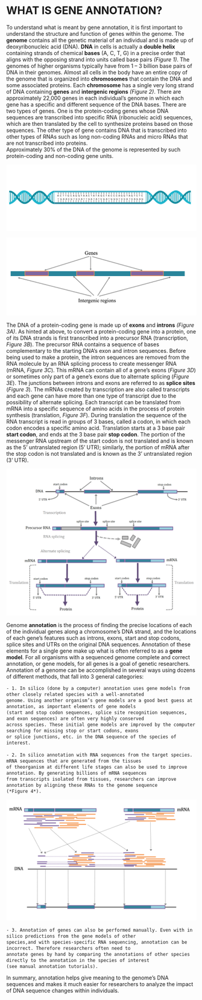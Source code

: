 # WHAT IS GENE ANNOTATION? 

To understand what is meant by gene annotation, it is first important to understand the structure and function of genes within
the genome. The **genome** contains all the genetic material of an individual and is made up of deoxyribonucleic acid (DNA). 
**DNA** in cells is actually a **double helix** containing strands of chemical **bases** (A, C, T, G) in a precise order that
aligns with the opposing strand into units called base pairs *(Figure 1)*.  The genomes of higher organisms typically have 
from 1 – 3 billion base pairs of DNA in their genomes.  Almost all cells in the body have an entire copy of the genome that is 
organized into **chromosomes** that contain the DNA and some associated proteins. Each **chromosome** has a single very long 
strand of DNA containing **genes** and **intergenic regions** *(Figure 2)*. There are approximately 22,000 genes in each 
individual’s genome in which each gene has a specific and different sequence of the DNA bases.  There are two types of genes.
One is the protein-coding genes whose DNA sequences are transcribed into specific RNA (ribonucleic acid) sequences, which are 
then translated by the cell to synthesize proteins based on those sequences.  The other type of gene contains DNA that is 
transcribed into other types of RNAs such as long non-coding RNAs and micro RNAs that are not transcribed into proteins.  
Approximately 30% of the DNA of the genome is represented by such protein-coding and non-coding gene units. 

![Figure 1:DNA](/assets/img/Figure_1.jpg) 

![Figure 2:Gene](/assets/img/Figure_2.jpg)

The DNA of a protein-coding gene is made up of **exons** and **introns** *(Figure 3A)*. As hinted at above, to convert a 
protein-coding gene into a protein, one of its DNA strands is first transcribed into a precursor RNA (transcription, *Figure 
3B*). The precursor RNA contains a sequence of bases complementary to the starting DNA’s exon and intron sequences. Before 
being used to make a protein, the intron sequences are removed from the RNA molecule by an RNA splicing process to create 
messenger RNA (mRNA, *Figure 3C*). This mRNA can contain all of a gene’s exons (*Figure 3D*) or sometimes only part of a 
gene’s exons due to alternate splicing (*Figure 3E*). The junctions between introns and exons are referred to as **splice 
sites** (*Figure 3*). The mRNAs created by transcription are also called transcripts and each gene can have more than one type 
of transcript due to the possibility of alternate splicing. Each transcript can be translated from mRNA into a specific 
sequence of amino acids in the process of protein synthesis (translation, *Figure 3F*). During translation the sequence of the 
RNA transcript is read in groups of 3 bases, called a codon, in which each codon encodes a specific amino acid. Translation 
starts at a 3 base pair **start codon**, and ends at the 3 base pair **stop codon**. The portion of the messenger RNA upstream 
of the start codon is not translated and is known as the 5’ untranslated region (5’ UTR); similarly, the portion of mRNA after
the stop codon is not translated and is known as the 3’ untranslated region (3’ UTR). 


![Figure 3:Gene processing](/assets/img/Figure_3.jpg)




Genome **annotation** is the process of finding the precise locations of each of the individual genes along a chromosome’s DNA 
strand, and the locations of each gene’s features such as introns, exons, start and stop codons, splice sites and UTRs on the
original DNA sequences. Annotation of these elements for a single gene make up what is often referred to as a **gene model**.
For all organisms with a sequenced genome complete and correct annotation, or gene models, for all genes is a goal of genetic 
researchers. Annotation of a genome can be accomplished in several ways using dozens of different methods, that fall into 3 
general categories:

    - 1. In silico (done by a computer) annotation uses gene models from other closely related species with a well-annotated
    genome. Using another organism’s gene models are a good best guess at annotation, as important elements of gene models 
    (start and stop codon sequences, splice site recognition sequences, and exon sequences) are often very highly conserved 
    across species. These initial gene models are improved by the computer searching for missing stop or start codons, exons
    or splice junctions, etc. in the DNA sequence of the species of interest.
    
    - 2. In silico annotation with RNA sequences from the target species. mRNA sequences that are generated from the tissues
    of theorganism at different life stages can also be used to improve annotation. By generating billions of mRNA sequences
    from transcripts isolated from tissues, researchers can improve annotation by aligning these RNAs to the genome sequence
    (*Figure 4*). 
    
 
 ![Figure 4: RNA Mapping](/assets/img/Figure_4.jpg)
    
    

    - 3. Annotation of genes can also be performed manually. Even with in silico predictions from the gene models of other
    species,and with species-specific RNA sequencing, annotation can be incorrect. Therefore researchers often need to 
    annotate genes by hand by comparing the annotations of other species directly to the annotation in the species of interest 
    (see manual annotation tutorials). 
 

In summary, annotation helps give meaning to the genome’s DNA sequences and makes it much easier for researchers to analyze 
the impact of DNA sequence changes within individuals. 


